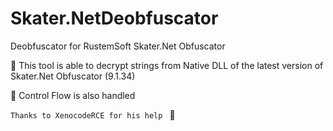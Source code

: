 # Skater.NetDeobfuscator
Deobfuscator for RustemSoft Skater.Net Obfuscator

:round_pushpin: This tool is able to decrypt strings from Native DLL of the latest version of Skater.Net Obfuscator (9.1.34)


:round_pushpin: Control Flow is also handled

```Thanks to XenocodeRCE for his help ``` :triangular_ruler:
